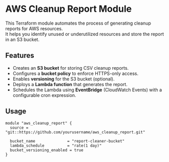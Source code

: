 # AWS Cleanup Report Module

This Terraform module automates the process of generating cleanup reports for AWS resources.  
It helps you identify unused or underutilized resources and store the report in an S3 bucket.  

## Features

- Creates an **S3 bucket** for storing CSV cleanup reports.
- Configures a **bucket policy** to enforce HTTPS-only access.
- Enables **versioning** for the S3 bucket (optional).
- Deploys a **Lambda function** that generates the report.
- Schedules the Lambda using **EventBridge** (CloudWatch Events) with a configurable cron expression.

## Usage

```hcl
module "aws_cleanup_report" {
  source = "git::https://github.com/yourusername/aws_cleanup_report.git"

  bucket_name              = "report-cleaner-bucket"
  lambda_schedule          = "rate(1 day)"
  bucket_versioning_enabled = true
}

